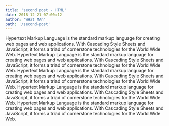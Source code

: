 ```yaml
---
title: 'second post - HTML'
date: 2018-12-21 07:00:12
author: 'WHat MAn'
path: '/second-post'
---
```


Hypertext Markup Language is the standard markup language for creating web pages and web applications. With Cascading Style Sheets and JavaScript, it forms a triad of cornerstone technologies for the World Wide Web. Hypertext Markup Language is the standard markup language for creating web pages and web applications. With Cascading Style Sheets and JavaScript, it forms a triad of cornerstone technologies for the World Wide Web. Hypertext Markup Language is the standard markup language for creating web pages and web applications. With Cascading Style Sheets and JavaScript, it forms a triad of cornerstone technologies for the World Wide Web. Hypertext Markup Language is the standard markup language for creating web pages and web applications. With Cascading Style Sheets and JavaScript, it forms a triad of cornerstone technologies for the World Wide Web. Hypertext Markup Language is the standard markup language for creating web pages and web applications. With Cascading Style Sheets and JavaScript, it forms a triad of cornerstone technologies for the World Wide Web. 